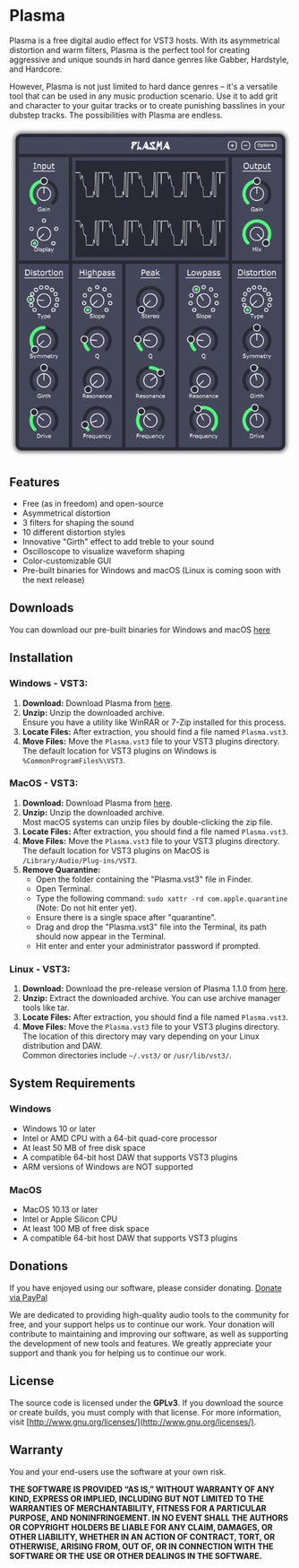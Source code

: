 # Plasma

Plasma is a free digital audio effect for VST3 hosts. With its asymmetrical distortion and warm filters, Plasma is the perfect tool for creating aggressive and unique sounds in hard dance genres like Gabber, Hardstyle, and Hardcore.

However, Plasma is not just limited to hard dance genres – it's a versatile tool that can be used in any music production scenario. Use it to add grit and character to your guitar tracks or to create punishing basslines in your dubstep tracks. The possibilities with Plasma are endless.

<div align="center">
  <img src="https://github.com/Dimethoxy/Plasma/blob/master/Preview.png?raw=true" alt="Image of the GUI">
</div>

## Features

- Free (as in freedom) and open-source
- Asymmetrical distortion
- 3 filters for shaping the sound
- 10 different distortion styles
- Innovative "Girth" effect to add treble to your sound
- Oscilloscope to visualize waveform shaping
- Color-customizable GUI
- Pre-built binaries for Windows and macOS (Linux is coming soon with the next release)

## Downloads

You can download our pre-built binaries for Windows and macOS [here](https://github.com/Dimethoxy/Plasma/releases)

## Installation

### Windows - VST3:

1. **Download:** Download Plasma from [here](https://github.com/Dimethoxy/Plasma/releases).
2. **Unzip:** Unzip the downloaded archive. \
   Ensure you have a utility like WinRAR or 7-Zip installed for this process.
3. **Locate Files:** After extraction, you should find a file named `Plasma.vst3`.
4. **Move Files:** Move the `Plasma.vst3` file to your VST3 plugins directory. \
   The default location for VST3 plugins on Windows is `%CommonProgramFiles%\VST3`.

### MacOS - VST3:

1. **Download:** Download Plasma from [here](https://github.com/Dimethoxy/Plasma/releases).
2. **Unzip:** Unzip the downloaded archive. \
   Most macOS systems can unzip files by double-clicking the zip file.
3. **Locate Files:** After extraction, you should find a file named `Plasma.vst3`.
4. **Move Files:** Move the `Plasma.vst3` file to your VST3 plugins directory. \
   The default location for VST3 plugins on MacOS is `/Library/Audio/Plug-ins/VST3`.
5. **Remove Quarantine:**
   - Open the folder containing the "Plasma.vst3" file in Finder.
   - Open Terminal.
   - Type the following command: `sudo xattr -rd com.apple.quarantine` (Note: Do not hit enter yet).
   - Ensure there is a single space after "quarantine".
   - Drag and drop the "Plasma.vst3" file into the Terminal, its path should now appear in the Terminal.
   - Hit enter and enter your administrator password if prompted.

### Linux - VST3:

1. **Download:** Download the pre-release version of Plasma 1.1.0 from [here](https://github.com/Dimethoxy/Plasma/releases/tag/1.1.0).
2. **Unzip:** Extract the downloaded archive. You can use archive manager tools like tar.
3. **Locate Files:** After extraction, you should find a file named `Plasma.vst3`.
4. **Move Files:** Move the `Plasma.vst3` file to your VST3 plugins directory. \
   The location of this directory may vary depending on your Linux distribution and DAW. \
   Common directories include `~/.vst3/` or `/usr/lib/vst3/`.

## System Requirements

### Windows

- Windows 10 or later
- Intel or AMD CPU with a 64-bit quad-core processor
- At least 50 MB of free disk space
- A compatible 64-bit host DAW that supports VST3 plugins
- ARM versions of Windows are NOT supported

### MacOS

- MacOS 10.13 or later
- Intel or Apple Silicon CPU
- At least 100 MB of free disk space
- A compatible 64-bit host DAW that supports VST3 plugins

## Donations

If you have enjoyed using our software, please consider donating.
[Donate via PayPal](https://www.paypal.com/donate/?hosted_button_id=8SJXCUYV5ZHKG)

We are dedicated to providing high-quality audio tools to the community for free, and your support helps us to continue our work. Your donation will contribute to maintaining and improving our software, as well as supporting the development of new tools and features. We greatly appreciate your support and thank you for helping us to continue our work.

## License

The source code is licensed under the **GPLv3**. If you download the source or create builds, you must comply with that license. For more information, visit [http://www.gnu.org/licenses/](http://www.gnu.org/licenses/).

## Warranty

You and your end-users use the software at your own risk.

**THE SOFTWARE IS PROVIDED “AS IS,” WITHOUT WARRANTY OF ANY KIND, EXPRESS OR IMPLIED, INCLUDING BUT NOT LIMITED TO THE WARRANTIES OF MERCHANTABILITY, FITNESS FOR A PARTICULAR PURPOSE, AND NONINFRINGEMENT. IN NO EVENT SHALL THE AUTHORS OR COPYRIGHT HOLDERS BE LIABLE FOR ANY CLAIM, DAMAGES, OR OTHER LIABILITY, WHETHER IN AN ACTION OF CONTRACT, TORT, OR OTHERWISE, ARISING FROM, OUT OF, OR IN CONNECTION WITH THE SOFTWARE OR THE USE OR OTHER DEALINGS IN THE SOFTWARE.**
